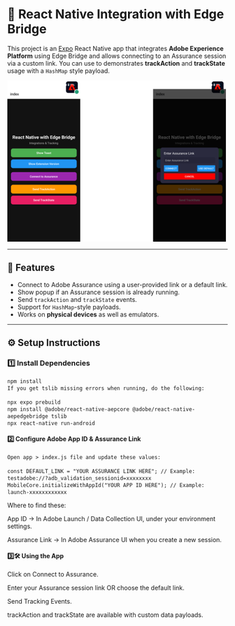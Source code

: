 # 📱 React Native Integration with Edge Bridge

This project is an [Expo](https://expo.dev) React Native app that integrates **Adobe Experience Platform** using Edge Bridge and allows connecting to an Assurance session via a custom link.
You can use to demonstrates **trackAction** and **trackState** usage with a `HashMap` style payload.

<img src="./react_native_edge_bridge_combo.png" alt="React Native Edge Bridge" width="500"/>

---

## 🚀 Features
- Connect to Adobe Assurance using a user-provided link or a default link.
- Show popup if an Assurance session is already running.
- Send `trackAction` and `trackState` events.
- Support for `HashMap`-style payloads.
- Works on **physical devices** as well as emulators.

---

## ⚙️ Setup Instructions

### 1️⃣ Install Dependencies
```
npm install
If you get tslib missing errors when running, do the following:

npx expo prebuild
npm install @adobe/react-native-aepcore @adobe/react-native-aepedgebridge tslib
npx react-native run-android
```
#### 2️⃣ Configure Adobe App ID & Assurance Link
```
Open app > index.js file and update these values:

const DEFAULT_LINK = "YOUR ASSURANCE LINK HERE"; // Example: testadobe://?adb_validation_sessionid=xxxxxxxx
MobileCore.initializeWithAppId("YOUR APP ID HERE"); // Example: launch-xxxxxxxxxxxx
```
Where to find these:

App ID → In Adobe Launch / Data Collection UI, under your environment settings.

Assurance Link → In Adobe Assurance UI when you create a new session.

#### 3️⃣🛠 Using the App

Click on Connect to Assurance.

Enter your Assurance session link OR choose the default link.

Send Tracking Events.

trackAction and trackState are available with custom data payloads.